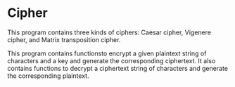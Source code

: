 Cipher
=

This program contains three kinds of ciphers: Caesar cipher, Vigenere cipher, and Matrix transposition cipher.

This program contains functionsto encrypt a given plaintext string of characters and a key and generate the corresponding ciphertext. It also contains functions to decrypt a ciphertext string of characters and generate the corresponding plaintext. 

